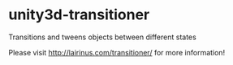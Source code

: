 # unity3d-transitioner
Transitions and tweens objects between different states

Please visit http://lairinus.com/transitioner/ for more information!
